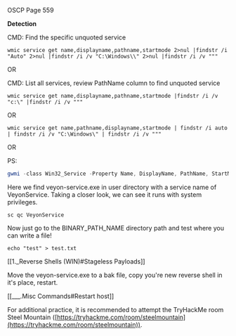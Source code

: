 OSCP Page 559

**Detection**  

CMD:  Find the specific unquoted service 
```batch - target
wmic service get name,displayname,pathname,startmode 2>nul |findstr /i "Auto" 2>nul |findstr /i /v "C:\Windows\\" 2>nul |findstr /i /v """
```

OR

CMD: List all services, review PathName column to find unquoted service
```batch - target
wmic service get name,displayname,pathname,startmode |findstr /i /v "c:\" |findstr /i /v """
```

OR

```batch - target
wmic service get name,pathname,displayname,startmode | findstr /i auto | findstr /i /v "C:\Windows\" | findstr /i /v """
```

OR

PS:
```powershell - target
gwmi -class Win32_Service -Property Name, DisplayName, PathName, StartMode | Where {$_.StartMode -eq "Auto" -and $_.PathName -notlike "C:\Windows*" -and $_.PathName -notlike '"*'} | select PathName,DisplayName,Name
```


Here we find veyon-service.exe in user directory with a service name of VeyonService.  Taking a closer look, we can see it runs with system privileges.

```batch - target
sc qc VeyonService
```


Now just go to the BINARY_PATH_NAME directory path and test where you can write a file!

```
echo "test" > test.txt
```

[[1._Reverse Shells (WIN)#Stageless Payloads]]

Move the veyon-service.exe to a bak file, copy you're new reverse shell in it's place, restart.

[[___.Misc Commands#Restart host]]

For additional practice, it is recommended to attempt the TryHackMe room Steel Mountain ([https://tryhackme.com/room/steelmountain](https://tryhackme.com/room/steelmountain)).

